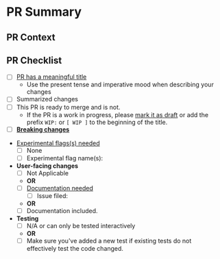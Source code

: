 <!-- Anything that looks like this is a comment and can't be seen after the Pull Request is created. -->

# PR Summary

<!-- Summarize your PR between here and the checklist. -->

## PR Context

<!-- Provide a little reasoning as to why this Pull Request helps and why you have opened it. -->

## PR Checklist

- [ ] [PR has a meaningful title](https://coder.com/docs/v2/latest/CONTRIBUTING#commit-messages)
    - Use the present tense and imperative mood when describing your changes
- [ ] Summarized changes
- [ ] This PR is ready to merge and is not.
    - If the PR is a work in progress, please [mark it as draft](https://docs.github.com/en/pull-requests/collaborating-with-pull-requests/proposing-changes-to-your-work-with-pull-requests/changing-the-stage-of-a-pull-request#converting-a-pull-request-to-a-draft) or add the prefix `WIP:` or `[ WIP ]` to the beginning of the title.
- [ ] **[Breaking changes](https://coder.com/docs/v2/latest/CONTRIBUTING#breaking-changes)**
- [Experimental flags(s) needed](https://coder.com/docs/v2/latest/cli/server#--experiments)
    - [ ] None   
    - [ ] Experimental flag name(s): <!-- Experimental feature name(s) here -->
- **User-facing changes**
    - [ ] Not Applicable
    - **OR**
    - [ ] [Documentation needed](https://github.com/PowerShell/PowerShell/blob/master/.github/CONTRIBUTING.md#pull-request---submission)
        - [ ] Issue filed: <!-- Number/link of that issue here -->
    - **OR**
    - [ ] Documentation included. <!-- Follow our styling guide https://coder.com/docs/v2/latest/contributing/documentation -->
- **Testing**
    - [ ] N/A or can only be tested interactively <!-- Use `./scripts/deploy-pr.sh` to get a PR deployment or https://coder.com/docs/v2/latest/CONTRIBUTING#deploying-a-pr -->
    - **OR**
    - [ ] Make sure you've added a new test if existing tests do not effectively test the code changed.

